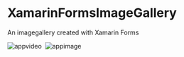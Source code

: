 # XamarinFormsImageGallery
An imagegallery created with Xamarin Forms

<img src="/assets/img/imagegallery.gif" alt="appvideo">&nbsp;
<img src="/assets/img/androidimagegallery.png" alt="appimage">
